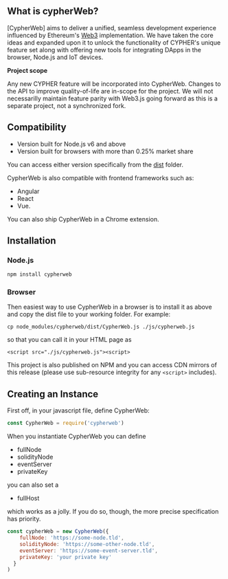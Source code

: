 ## What is cypherWeb?

[CypherWeb] aims to deliver a unified, seamless development experience influenced by Ethereum's [Web3](https://github.com/ethereum/web3.js/) implementation. We have taken the core ideas and expanded upon it to unlock the functionality of CYPHER's unique feature set along with offering new tools for integrating DApps in the browser, Node.js and IoT devices.

**Project scope**

Any new CYPHER feature will be incorporated into CypherWeb. Changes to the API to improve quality-of-life are in-scope for the project. We will not necessarilly maintain feature parity with Web3.js going forward as this is a separate project, not a synchronized fork.

## Compatibility
- Version built for Node.js v6 and above
- Version built for browsers with more than 0.25% market share

You can access either version specifically from the [dist](dist) folder.

CypherWeb is also compatible with frontend frameworks such as:
- Angular
- React
- Vue.

You can also ship CypherWeb in a Chrome extension.

## Installation

### Node.js
```bash
npm install cypherweb
```

### Browser

Then easiest way to use CypherWeb in a browser is to install it as above and copy the dist file to your working folder. For example:
```
cp node_modules/cypherweb/dist/CypherWeb.js ./js/cypherweb.js
```
so that you can call it in your HTML page as
```
<script src="./js/cypherweb.js"><script>
```

This project is also published on NPM and you can access CDN mirrors of this release (please use sub-resource integrity for any `<script>` includes).

## Creating an Instance

First off, in your javascript file, define CypherWeb:

```js
const CypherWeb = require('cypherweb')
```

When you instantiate CypherWeb you can define

* fullNode
* solidityNode
* eventServer
* privateKey

you can also set a

* fullHost

which works as a jolly. If you do so, though, the more precise specification has priority.

```js
const cypherWeb = new CypherWeb({
    fullNode: 'https://some-node.tld',
    solidityNode: 'https://some-other-node.tld',
    eventServer: 'https://some-event-server.tld',
    privateKey: 'your private key'
  }
)
```
